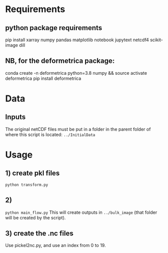 # Requirements
## python package requirements
pip install xarray numpy pandas matplotlib notebook jupytext netcdf4 scikit-image dill

## NB, for the deformetrica package:
conda create -n deformetrica python=3.8 numpy && source activate deformetrica
pip install deformetrica


# Data

## Inputs

The original netCDF files must be put in a folder in the parent folder of where this script is located:
`../InitialData`

# Usage

## 1) create pkl files
`python transform.py`

## 2)
`python main_flow.py`
This will create outputs in `../bulk_image` (that folder will be created by the script).

## 3) create the .nc files
Use pickel2nc.py, and use an index from 0 to 19.

